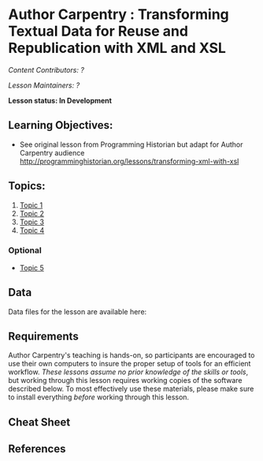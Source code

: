 Author Carpentry : Transforming Textual Data for Reuse and Republication with XML and XSL
=======

*Content Contributors: ?*

*Lesson Maintainers: ?*

**Lesson status: In Development**

## Learning Objectives:
- See original lesson from Programming Historian but adapt for Author Carpentry
  audience http://programminghistorian.org/lessons/transforming-xml-with-xsl

## Topics:

1. [Topic 1](00-getting-started.html)
2. [Topic 2](01-working-with-openrefine.html)
3. [Topic 3](02-scripts.html)
4. [Topic 4](03-save-export.html)

### Optional
- [Topic 5](04-services.html)

## Data

Data files for the lesson are available here: 

## Requirements

Author Carpentry's teaching is hands-on, so participants are encouraged to use
their own computers to insure the proper setup of tools for an efficient
workflow.
*These lessons assume no prior knowledge of the skills or tools*, but working
through this lesson requires working copies of the software described below.
To most effectively use these materials, please make sure to install everything
*before* working through this lesson. 

## Cheat Sheet

## References

                   
